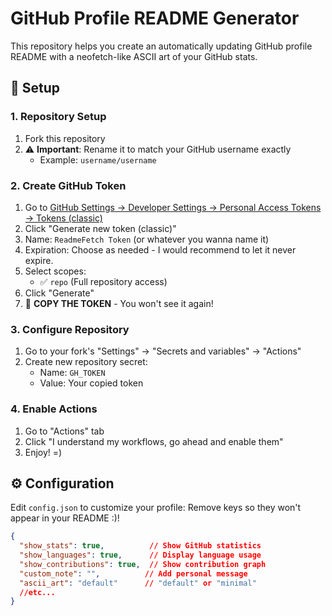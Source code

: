 # GitHub Profile README Generator

This repository helps you create an automatically updating GitHub profile README with a neofetch-like ASCII art of your GitHub stats.

## 🚀 Setup

### 1. Repository Setup
1. Fork this repository
2. ⚠️ **Important**: Rename it to match your GitHub username exactly
   - Example: `username/username`

### 2. Create GitHub Token
1. Go to [GitHub Settings → Developer Settings → Personal Access Tokens → Tokens (classic)](https://github.com/settings/tokens)
2. Click "Generate new token (classic)"
3. Name: `ReadmeFetch Token` (or whatever you wanna name it)
4. Expiration: Choose as needed - I would recommend to let it never expire.
5. Select scopes:
   - ✅ `repo` (Full repository access) 
6. Click "Generate"
7. 📝 **COPY THE TOKEN** - You won't see it again!

### 3. Configure Repository
1. Go to your fork's "Settings" → "Secrets and variables" → "Actions"
2. Create new repository secret:
   - Name: `GH_TOKEN`
   - Value: Your copied token

### 4. Enable Actions
1. Go to "Actions" tab
2. Click "I understand my workflows, go ahead and enable them"
3. Enjoy! =)


## ⚙️ Configuration

Edit `config.json` to customize your profile:
Remove keys so they won't appear in your README :)!

```json
{
  "show_stats": true,          // Show GitHub statistics
  "show_languages": true,      // Display language usage
  "show_contributions": true,  // Show contribution graph
  "custom_note": "",          // Add personal message
  "ascii_art": "default"      // "default" or "minimal"
  //etc...
}
